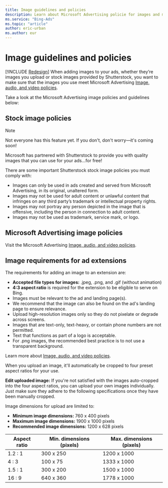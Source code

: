 ```yaml
---
title: Image guidelines and policies
description: Learn about Microsoft Advertising policie for images and more.
ms.service: "Bing-Ads"
ms.topic: "article"
author: eric-urban
ms.author: eur
---
```


# Image guidelines and policies

[!INCLUDE [Redesign](./includes/Redesign.md)]
When adding images to your ads, whether they’re images you upload or stock images provided by Shutterstock, you want to make sure that the images you use meet Microsoft Advertising&nbsp;[Image, audio, and video policies](https://go.microsoft.com/fwlink?LinkId=534455).

Take a look at the Microsoft Advertising image policies and guidelines below:

## Stock image policies
> [!NOTE]
> Not everyone has this feature yet. If you don't, don't worry—it's coming soon!

Microsoft has partnered with Shutterstock to provide you with quality images that you can use for your ads…for free!

There are some important Shutterstock stock image policies you must comply with:

- Images can only be used in ads created and served from Microsoft Advertising, in its original, unaltered form.
- Images may not be used for adult content or unlawful content that infringes on any third party’s trademark or intellectual property rights.
- Images may not portray any person depicted in the image that is offensive, including the person in connection to adult content.
- Images may not be used as trademark, service mark, or logo.

## Microsoft Advertising image policies
Visit the Microsoft Advertising&nbsp;[Image, audio, and video policies](https://go.microsoft.com/fwlink?LinkId=534455).
## Image requirements for ad extensions
The requirements for adding an image to an extension are:

- **Accepted file types for images:** .jpeg, .png, and .gif (without animation)
- **4:3 aspect ratio** is required for the extension to be eligible to serve on Bing.
- Images must be relevant to the ad and landing page(s).
- We recommend that the image can also be found on the ad's landing page to ensure relevance.
- Upload high-resolution images only so they do not pixelate or degrade across screens.
- Images that are text-only, text-heavy, or contain phone numbers are not permitted.
- Text that functions as part of a logo is acceptable.
- For .png images, the recommended best practice is to not use a transparent background.

Learn more about [Image, audio, and video policies](https://go.microsoft.com/fwlink?LinkId=534455).

When you upload an image, it'll automatically be cropped to four preset aspect ratios for your use.

**Edit uploaded image:** If you're not satisfied with the images auto-cropped into the four aspect ratios, you can upload your own images individually. Just make sure they adhere to the following specifications once they have been manually cropped.

Image dimensions for upload are limited to:

- **Minimum image dimensions:** 760 x 400 pixels
- **Maximum image dimensions:** 1900 x 1000 pixels
- **Recommended image dimensions:** 1200 x 628 pixels

|Aspect ratio|Min. dimensions (pixels)|Max. dimensions (pixels)|
|---|---|---|
|1.2 : 1|300 x 250|1200 x 1000|
|4 : 3|100 x 75|1333 x 1000|
|1.5 : 1|300 x 200|1500 x 1000|
|16 : 9|640 x 360|1778 x 1000|


